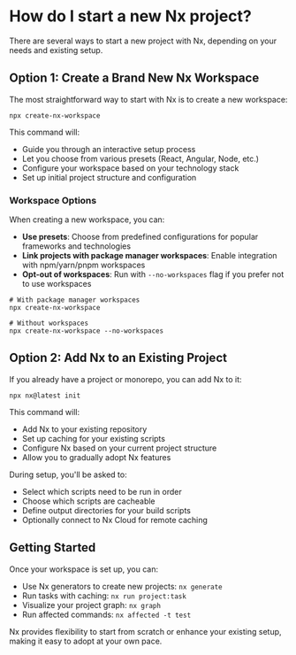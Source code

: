 # How do I start a new Nx project?

There are several ways to start a new project with Nx, depending on your needs and existing setup.

## Option 1: Create a Brand New Nx Workspace

The most straightforward way to start with Nx is to create a new workspace:

```shell
npx create-nx-workspace
```

This command will:
- Guide you through an interactive setup process
- Let you choose from various presets (React, Angular, Node, etc.)
- Configure your workspace based on your technology stack
- Set up initial project structure and configuration

### Workspace Options

When creating a new workspace, you can:
- **Use presets**: Choose from predefined configurations for popular frameworks and technologies
- **Link projects with package manager workspaces**: Enable integration with npm/yarn/pnpm workspaces
- **Opt-out of workspaces**: Run with `--no-workspaces` flag if you prefer not to use workspaces

```shell
# With package manager workspaces
npx create-nx-workspace

# Without workspaces
npx create-nx-workspace --no-workspaces
```

## Option 2: Add Nx to an Existing Project

If you already have a project or monorepo, you can add Nx to it:

```shell
npx nx@latest init
```

This command will:
- Add Nx to your existing repository
- Set up caching for your existing scripts
- Configure Nx based on your current project structure
- Allow you to gradually adopt Nx features

During setup, you'll be asked to:
- Select which scripts need to be run in order
- Choose which scripts are cacheable
- Define output directories for your build scripts
- Optionally connect to Nx Cloud for remote caching

## Getting Started

Once your workspace is set up, you can:
- Use Nx generators to create new projects: `nx generate`
- Run tasks with caching: `nx run project:task`
- Visualize your project graph: `nx graph`
- Run affected commands: `nx affected -t test`

Nx provides flexibility to start from scratch or enhance your existing setup, making it easy to adopt at your own pace.
